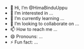 - 👋 Hi, I’m @HimaBinduUppu
- 👀 I’m interested in ...
- 🌱 I’m currently learning ...
- 💞️ I’m looking to collaborate on ...
- 📫 How to reach me ...
- 😄 Pronouns: ...
- ⚡ Fun fact: ...

<!---
HimaBinduUppu/HimaBinduUppu is a ✨ special ✨ repository because its `README.md` (this file) appears on your GitHub profile.
You can click the Preview link to take a look at your changes.
--->
